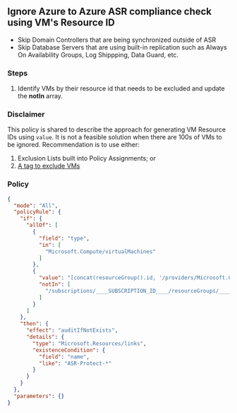 ## Ignore Azure to Azure ASR compliance check using VM's Resource ID

* Skip Domain Controllers that are being synchronized outside of ASR
* Skip Database Servers that are using built-in replication such as Always On Availability Groups, Log Shippping, Data Guard, etc.

### Steps

1. Identify VMs by their resource id that needs to be excluded and update the **notIn** array.

### Disclaimer

This policy is shared to describe the approach for generating VM Resource IDs using `value`.  It is not a feasible solution when there are 100s of VMs to be ignored.  Recommendation is to use either:

1. Exclusion Lists built into Policy Assignments; or
2. [A tag to exclude VMs](skip-tagged-vms.md)

### Policy
```json
{
  "mode": "All",
  "policyRule": {
    "if": {
      "allOf": [
        {
          "field": "type",
          "in": [
            "Microsoft.Compute/virtualMachines"
          ]
        },
        {
          "value": "[concat(resourceGroup().id, '/providers/Microsoft.Compute/virtualMachines/', field('name'))]",
          "notIn": [
            "/subscriptions/____SUBSCRIPTION_ID____/resourceGroups/____RESOURCEGROUP_NAME____/providers/Microsoft.Compute/virtualMachines/____VM_NAME____"
          ]
        }
      ]
    },
    "then": {
      "effect": "auditIfNotExists",
      "details": {
        "type": "Microsoft.Resources/links",
        "existenceCondition": {
          "field": "name",
          "like": "ASR-Protect-*"
        }
      }
    }
  },
  "parameters": {}
}
```
